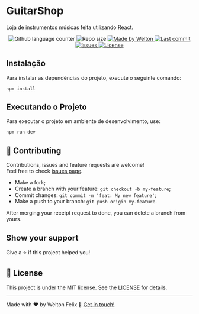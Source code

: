 # GuitarShop

Loja de instrumentos músicas feita utilizando React.

<p align="center">
  <img alt="Github language counter" src="https://img.shields.io/github/languages/count/weltonfelix/guitar-shop?color=%2304D361">

  <img alt="Repo size" src="https://img.shields.io/github/repo-size/weltonfelix/guitar-shop">

  <a href="https://www.github.com/weltonfelix">
    <img alt="Made by Welton" src="https://img.shields.io/badge/Made%20by-Welton-%2304D361">
  </a>

  <a href="https://github.com/welton/guitar-shop/commits/master">
    <img alt="Last commit" src="https://img.shields.io/github/last-commit/weltonfelix/guitar-shop">
  </a>

  <a href="https://github.com/weltonfelix/guitar-shop/issues">
    <img alt="Issues" src="https://img.shields.io/github/issues/weltonfelix/guitar-shop">
  </a>

  <a href="https://github.com/weltonfelix/guitar-shop/blob/master/LICENSE" target="_blank">
    <img alt="License" src="https://img.shields.io/badge/license-MIT-brightgreen"/>
  </a>
</p>

## Instalação

Para instalar as dependências do projeto, execute o seguinte comando:

```bash
npm install
```

## Executando o Projeto

Para executar o projeto em ambiente de desenvolvimento, use:

```bash
npm run dev
```

## 🤝 Contributing

Contributions, issues and feature requests are welcome!<br />Feel free to check [issues page](https://github.com/weltonfelix/subtitler/issues).

- Make a fork;
- Create a branch with your feature: `git checkout -b my-feature`;
- Commit changes: `git commit -m 'feat: My new feature'`;
- Make a push to your branch: `git push origin my-feature`.

After merging your receipt request to done, you can delete a branch from yours.

## Show your support

Give a ⭐️ if this project helped you!

## 📝 License

This project is under the MIT license. See the [LICENSE](LICENSE) for details.

---

Made with ♥ by Welton Felix :wave: [Get in touch!](mailto:wplf@cin.ufpe.br)
